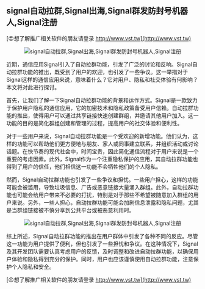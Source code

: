 ## **signal自动拉群,Signal出海,Signal群发防封号机器人,Signal注册**

[😍想了解推广相关软件的朋友请登录 http://www.vst.tw](http://www.vst.tw)

 <center><img src="https://vst.tw/MP4/tuiguang/png/5.png" alt="signal自动拉群,Signal出海,Signal群发防封号机器人,Signal注册"></center>

近期，通信应用Signal引入了自动拉群功能，引发了广泛的讨论和反响。Signal自动拉群功能的推出，既受到了用户的欢迎，也引发了一些争议。这一举措对于Signal这样的通信应用来说，意味着什么？它对用户、隐私和社交体验有何影响？本文将对此进行探讨。

首先，让我们了解一下Signal自动拉群功能的背景和运作方式。Signal是一款致力于保护用户隐私的通信应用，它的加密技术和隐私政策备受用户信赖。自动拉群功能的推出，使得用户可以通过共享链接快速创建群组，并邀请其他用户加入。这一功能的目的是简化群组创建和管理的过程，提高用户的社交体验和便利性。

对于一些用户来说，Signal自动拉群功能是一个受欢迎的新增功能。他们认为，这样的功能可以帮助他们更方便地与朋友、家人或同事建立联系，并组织活动或讨论话题。在快节奏的现代社会中，时间宝贵，因此简化通信流程对于用户来说是一个重要的考虑因素。此外，Signal作为一个注重隐私保护的应用，其自动拉群功能也得到了用户的信任，他们相信这一功能不会牺牲他们的个人隐私。

然而，Signal自动拉群功能也引发了一些争议和担忧。一些用户担心，这样的功能可能会被滥用，导致垃圾信息、广告或恶意链接大量涌入群组。此外，自动拉群功能也可能会给用户带来不必要的打扰，特别是对于那些不希望被随意加入群组的用户来说。另外，一些人担心，自动拉群功能可能会加剧信息泄露和隐私问题，尤其是当群组链接被不慎分享到公共平台或被恶意利用时。

 <center><img src="https://vst.tw/MP4/tuiguang/png/6.png" alt="signal自动拉群,Signal出海,Signal群发防封号机器人,Signal注册"></center>

综上所述，Signal自动拉群功能的推出在用户群体中引发了各种不同的反应。尽管这一功能为用户提供了便利，但也引发了一些担忧和争议。在这种情况下，Signal及其开发团队需要认真考虑用户的反馈，及时调整和改进自动拉群功能，以确保用户体验和隐私得到充分的保护。同时，用户也应该谨慎使用自动拉群功能，注意保护个人隐私和安全。

[😍想了解推广相关软件的朋友请登录 http://www.vst.tw](http://www.vst.tw)



